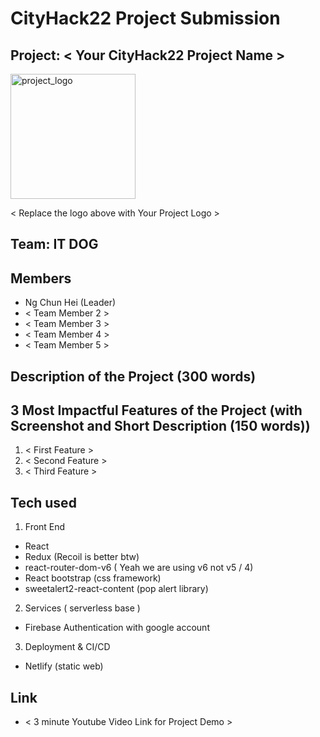 # CityHack22 Project Submission
## Project: < Your CityHack22 Project Name >
<img src="../assets/logo1.png" width="200" alt="project_logo"/>

< Replace the logo above with Your Project Logo >
## Team: IT DOG
## Members
- Ng Chun Hei (Leader)
- < Team Member 2 >
- < Team Member 3 >
- < Team Member 4 >
- < Team Member 5 >

## Description of the Project (300 words)

## 3 Most Impactful Features of the Project (with Screenshot and Short Description (150 words))
1. < First Feature >
2. < Second Feature >
3. < Third Feature >

## Tech used
1. Front End
- React  
- Redux (Recoil is better btw)
- react-router-dom-v6 ( Yeah we are using v6 not v5 / 4)
- React bootstrap (css framework)
- sweetalert2-react-content (pop alert library)

2. Services ( serverless base )
- Firebase Authentication with google account  

3. Deployment & CI/CD
- Netlify (static web)  


## Link
- < 3 minute Youtube Video Link for Project Demo >